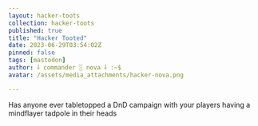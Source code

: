 ```yaml
---
layout: hacker-toots
collection: hacker-toots
published: true
title: "Hacker Tooted"
date: 2023-06-29T03:54:02Z
pinned: false
tags: [mastodon]
author: ⸸ commander ░ nova ⸸ :~$
avatar: /assets/media_attachments/hacker-nova.png

---
```


<p>Has anyone ever tabletopped a DnD campaign with your players having a mindflayer tadpole in their heads</p>


